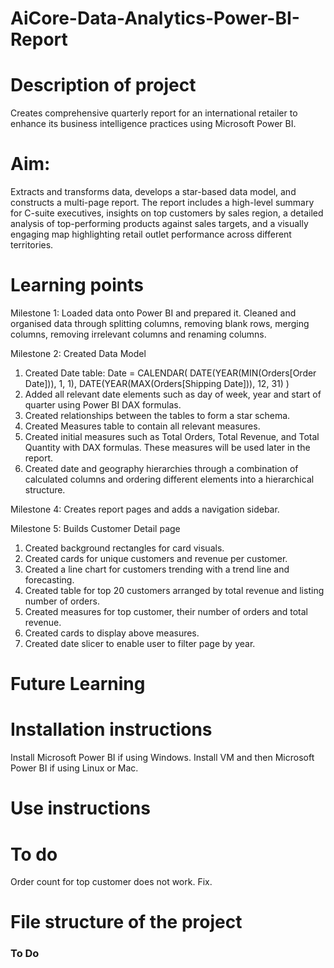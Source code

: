 # AiCore-Data-Analytics-Power-BI-Report

# Description of project

Creates comprehensive quarterly report for an international retailer to enhance its business intelligence practices using Microsoft Power BI.

# Aim:

Extracts and transforms data, develops a star-based data model, and constructs a multi-page report. The report includes a high-level summary for C-suite executives, insights on top customers by sales region, a detailed analysis of top-performing products against sales targets, and a visually engaging map highlighting retail outlet performance across different territories.

# Learning points

Milestone 1: Loaded data onto Power BI and prepared it. Cleaned and organised data through splitting columns, removing blank rows, merging columns, removing irrelevant columns and renaming columns.

Milestone 2: Created Data Model
1.	Created Date table: 
Date = 
CALENDAR(
    DATE(YEAR(MIN(Orders[Order Date])), 1, 1),
    DATE(YEAR(MAX(Orders[Shipping Date])), 12, 31)
)
2.	Added all relevant date elements such as day of week, year and start of quarter using Power BI DAX formulas.
3.	Created relationships between the tables to form a star schema.
4.	Created Measures table to contain all relevant measures.
5.	Created initial measures such as Total Orders, Total Revenue, and Total Quantity with DAX formulas. These measures will be used later in the report.
6.	Created date and geography hierarchies through a combination of calculated columns and ordering different elements into a hierarchical structure.

Milestone 4: Creates report pages and adds a navigation sidebar.

Milestone 5: Builds Customer Detail page
1.	Created background rectangles for card visuals.
2.	Created cards for unique customers and revenue per customer.
3.	Created a line chart for customers trending with a trend line and forecasting.
4.	Created table for top 20 customers arranged by total revenue and listing number of orders.
5.	Created measures for top customer, their number of orders and total revenue.
6.	Created cards to display above measures.
7.	Created date slicer to enable user to filter page by year.

  
# Future Learning


# Installation instructions

Install Microsoft Power BI if using Windows. Install VM and then Microsoft Power BI if using Linux or Mac.

# Use instructions

# To do
Order count for top customer does not work. Fix.

# File structure of the project


### To Do

